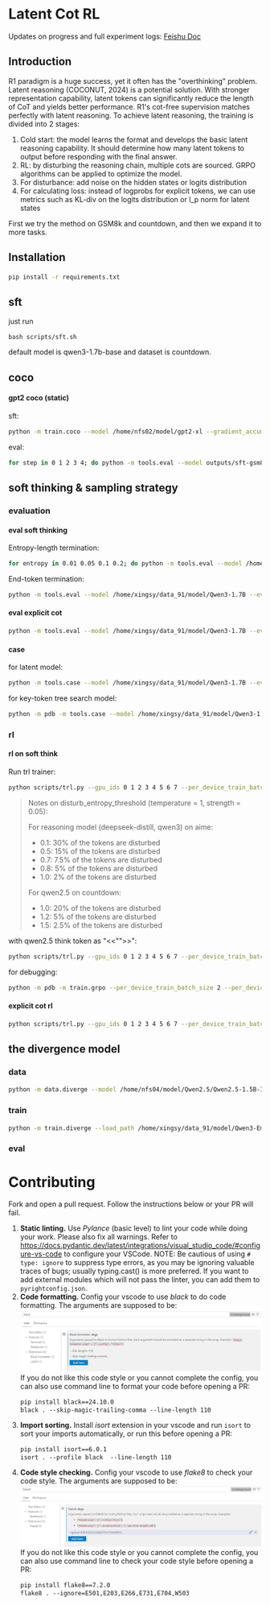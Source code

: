 # Latent Cot RL

Updates on progress and full experiment logs: [Feishu Doc](https://ewtmzxnm3yv.feishu.cn/docx/R54idp6thoky0ixDXVdc0nZ5nah)

## Introduction

R1 paradigm is a huge success, yet it often has the "overthinking" problem. Latent reasoning (COCONUT, 2024) is a potential solution. With stronger representation capability, latent tokens can significantly reduce the length of CoT and yields better performance. R1's cot-free supervision matches perfectly with latent reasoning.
To achieve latent reasoning, the training is divided into 2 stages:

1. Cold start: the model learns the format and develops the basic latent reasoning capability. It should determine how many latent tokens to output before responding with the final answer.
2. RL: by disturbing the reasoning chain, multiple cots are sourced. GRPO algorithms can be applied to optimize the model.
3. For disturbance: add noise on the hidden states or logits distribution
4. For calculating loss: instead of logprobs for explicit tokens, we can use metrics such as KL-div on the logits distribution or l_p norm for latent states

First we try the method on GSM8k and countdown, and then we expand it to more tasks.

## Installation

```bash
pip install -r requirements.txt
```

## sft
just run
```
bash scripts/sft.sh
```
default model is qwen3-1.7b-base and dataset is countdown.

## coco

#### gpt2 coco (static)

sft:

```bash
python -m train.coco --model /home/nfs02/model/gpt2-xl --gradient_accumulation_steps 1 --run_name sft-gsm8k-gpt2-coco --data_mixing_ratio 0 --report_to none --learning_rate 1e-4 --per_device_train_batch_size 16 --sft_latent_supervision coco --warmup_ratio 0 --gsm8k_cot_content formula --coco_num_latent_per_step 2 --force_latent_model gpt2 --template plain --latent_type dynamic --cot_type none --max_stages 3 --stage_epochs 6 3^4
```

eval:

```bash
for step in 0 1 2 3 4; do python -m tools.eval --model outputs/sft-gsm8k-gpt2-coco_stage_$step --dataset_name gsm8k --sft_latent_supervision coco --gsm8k_cot_content formula --coco_current_step $step --template plain --latent_type dynamic --current_step $step --max_latent_len $(( step * 2 )); done
```

## soft thinking & sampling strategy

### evaluation

#### eval soft thinking

Entropy-length termination:

```bash
for entropy in 0.01 0.05 0.1 0.2; do python -m tools.eval --model /home/xingsy/data_91/model/Qwen3-1.7B --dataset_name gsm8k --gsm8k_cot_content sentence --cot_type plain --latent_marker think --add_start_latent_marker --end_latent_max_prob false --end_latent_entropy_threshold $entropy --end_latent_low_entropy_len 64 --hs_processor embedding --hs_processor_top_p 0.95 --hs_processor_temperature 1  --do_sample --temperature 0.6 --top_k 20 --top_p 0.95 --force_latent_model qwen3 --max_latent_len 800 --max_new_tokens 1024 --score_file scores-64.csv --n_gpus 8 --generate_batch_size 16; done
```

End-token termination:

```bash
python -m tools.eval --model /home/xingsy/data_91/model/Qwen3-1.7B --eval_dataset countdown --cot_type plain --latent_marker think --add_start_latent_marker --hs_processor embedding --hs_processor_top_p 0.95 --hs_processor_temperature 1 --do_sample --temperature 0.6 --top_k 20 --top_p 0.95 --force_latent_model qwen3 --max_latent_len 7500 --max_new_tokens 8192 --n_gpus 8 --generate_batch_size 16
```

#### eval explicit cot

```bash
python -m tools.eval --model /home/xingsy/data_91/model/Qwen3-1.7B --eval_dataset aime --do_sample --temperature 0.6 --top_k 20 --top_p 0.95 --cot_type plain --max_think_tokens 7500 --max_new_tokens 8192 --enable_latent false [--system_prompt_type none] --n_gpus 8 --generate_batch_size 16
```

#### case

for latent model:

```bash
python -m tools.case --model /home/xingsy/data_91/model/Qwen3-1.7B --eval_dataset countdown --cot_type plain --latent_marker think --add_start_latent_marker --hs_processor embedding --hs_processor_top_p 0.95 --hs_processor_temperature 1 --do_sample --temperature 0.6 --top_k 20 --top_p 0.95 --force_latent_model qwen3 --max_latent_len 7500 --max_new_tokens 8192 --start_pos [n]
```

for key-token tree search model:
```bash
python -m pdb -m tools.case --model /home/xingsy/data_91/model/Qwen3-1.7B --eval_dataset countdown --do_sample --temperature 0.6 --top_k 20 --top_p 0.95 --cot_type plain --max_new_tokens 7000 --enable_latent false --force_key_token_model qwen3 --model_filter_path outputs/diverge --model_filter_thres 0.3 --num_return_sequences 16
```


### rl

#### rl on soft think

Run trl trainer:

```bash
python scripts/trl.py --gpu_ids 0 1 2 3 4 5 6 7 --per_device_train_batch_size 1 --per_device_eval_batch_size 30 --num_generations 8 --gradient_accumulation_steps 16 --dataset_name aime --model Qwen/Qwen3-1.7B --force_latent_model qwen3 --max_completion_length 7000 --max_latent_len 6000 --add_start_latent_marker --latent_marker think --hs_processor embedding --latent_loss_type l2 --latent_loss_weight 1e4 --latent_state_disturb_type embedding --latent_state_disturb_strength 0.05 --latent_state_disturb_entropy_threshold 1.2 --max_disturb_ratio 0.05 --entropy_loss_ratio 0.05 --eval_steps 5 --save_steps 10 --n_eval_samples 30 --run_name qwen3-aime [--continue_training]
```

> Notes on disturb_entropy_threshold (temperature = 1, strength = 0.05): 
>
> For reasoning model (deepseek-distill, qwen3) on aime:
> - 0.1: 30% of the tokens are disturbed
> - 0.5: 15% of the tokens are disturbed
> - 0.7: 7.5% of the tokens are disturbed
> - 0.8: 5% of the tokens are disturbed
> - 1.0: 2% of the tokens are disturbed
>
> For qwen2.5 on countdown:
> - 1.0: 20% of the tokens are disturbed
> - 1.2: 5% of the tokens are disturbed
> - 1.5: 2.5% of the tokens are disturbed

with qwen2.5 think token as "<<"">>":

```bash
python scripts/trl.py --gpu_ids 0 1 2 3 4 5 6 7 --per_device_train_batch_size 1 --per_device_eval_batch_size 30 --num_generations 8 --gradient_accumulation_steps 32 --dataset_name countdown --model Qwen/Qwen2.5-3B-Instruct --force_latent_model qwen2 --max_completion_length 3000 --max_latent_len 2900 --add_start_latent_marker --plain_cot_start_marker "<<" --plain_cot_end_marker ">>" --start_latent_marker "<<" --end_latent_marker ">>" --hs_processor embedding --latent_loss_type l1 --latent_loss_weight 1e2 --latent_state_disturb_type embedding --latent_state_disturb_strength 0.05 --latent_state_disturb_entropy_threshold 1.1 --max_disturb_ratio 0.1 --entropy_loss_ratio 1 --eval_steps 5 --save_steps 10 --n_eval_samples 30 --run_name qwen2.5-3B-countdown --response_think_reward 0.1 --answer_len_reward 0.1 --answer_no_think_reward 0 --data_seed 10
```

for debugging:

```bash
python -m pdb -m train.grpo --per_device_train_batch_size 2 --per_device_eval_batch_size 2 --num_generations 2 --dataset_name aime --model Qwen/Qwen3-1.7B --force_latent_model qwen3 --max_completion_length 8000 --max_latent_len 7000 --add_start_latent_marker --latent_marker think --hs_processor embedding --latent_loss_type l2 --latent_loss_weight 1e4 --latent_state_disturb_type embedding --latent_state_disturb_strength 0.03 --latent_state_disturb_entropy_threshold 0.8 --max_disturb_ratio 0.05 --entropy_loss_ratio 0.05 --run_name test --report_to none
```

#### explicit cot rl

```bash
python scripts/trl.py --gpu_ids 0 1 2 3 4 5 6 7 --per_device_train_batch_size 1 --per_device_eval_batch_size 1 --num_generations 8 --dataset_name countdown --model /home/xingsy/data_91/model/Qwen3-1.7B --enable_latent false --max_completion_length 8192
```

## the divergence model

### data

```bash
python -m data.diverge --model /home/nfs04/model/Qwen2.5/Qwen2.5-1.5B-Instruct --dataset_name countdown --do_sample --temperature 0.6 --top_k 20 --top_p 0.95 --cot_type plain --max_new_tokens 1000 --enable_latent false --force_key_token_model qwen2 --num_return_sequences 32 --n_train_samples 9024 --start_pos 8000 --n_gpus 8
```

### train

```bash
python -m train.diverge --load_path /home/xingsy/data_91/model/Qwen3-Embedding-0.6B --per_device_train_batch_size 32 --learning_rate 1e-5 --run_name divergence-train
```

### eval

# Contributing

Fork and open a pull request. Follow the instructions below or your PR will fail.

1. **Static linting.** Use *Pylance* (basic level) to lint your code while doing your work. Please also fix all warnings. Refer to https://docs.pydantic.dev/latest/integrations/visual_studio_code/#configure-vs-code to configure your VSCode. NOTE: Be cautious of using `# type: ignore` to suppress type errors, as you may be ignoring valuable traces of bugs; usually typing.cast() is more preferred. If you want to add external modules which will not pass the linter, you can add them to `pyrightconfig.json`.
2. **Code formatting.** Config your vscode to use *black* to do code formatting. The arguments are supposed to be:
   ![](docs/assets/black.png)
   If you do not like this code style or you cannot complete the config, you can also use command line to format your code before opening a PR:
   ```shell
   pip install black==24.10.0
   black . --skip-magic-trailing-comma --line-length 110
   ```
3. **Import sorting.** Install *isort* extension in your vscode and run `isort` to sort your imports automatically, or run this before opening a PR:
   ```shell
   pip install isort==6.0.1
   isort . --profile black  --line-length 110
   ```
4. **Code style checking.** Config your vscode to use *flake8* to check your code style. The arguments are supposed to be:
   ![](docs/assets/flake8.png)
   If you do not like this code style or you cannot complete the config, you can also use command line to check your code style before opening a PR:
   ```shell
   pip install flake8==7.2.0
   flake8 . --ignore=E501,E203,E266,E731,E704,W503
   ```